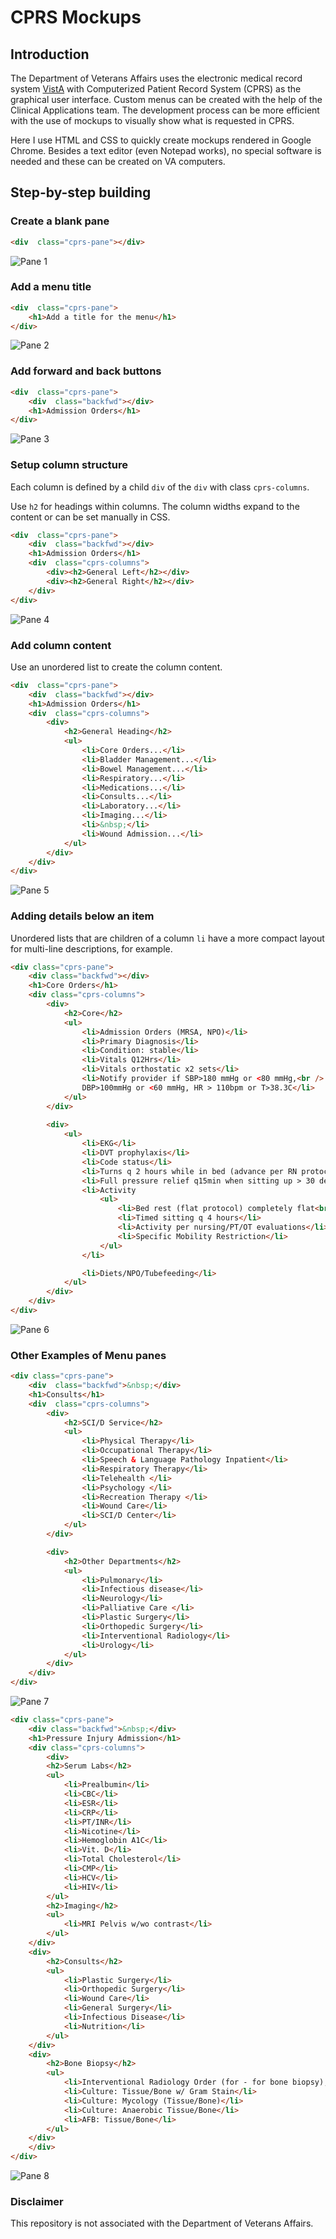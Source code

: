 ﻿
# CPRS Mockups

## Introduction
The Department of Veterans Affairs uses the electronic medical record system [VistA](https://en.wikipedia.org/wiki/VistA) with Computerized Patient Record System (CPRS) as the graphical user interface. Custom menus can be created with the help of the Clinical Applications team. The development process can be more efficient with the use of mockups to visually show what is requested in CPRS. 

Here I use HTML and CSS to quickly create mockups rendered in Google Chrome. Besides a text editor (even Notepad works), no special software is needed and these can be created on VA computers. 

## Step-by-step building

### Create a blank pane
```html
<div  class="cprs-pane"></div>
```
![Pane 1](screenshots/pane01.png)

### Add a menu title
```html
<div  class="cprs-pane">
	<h1>Add a title for the menu</h1>
</div>
```
![Pane 2](screenshots/pane02.png)

### Add forward and back buttons
```html
<div  class="cprs-pane">
	<div  class="backfwd"></div>
	<h1>Admission Orders</h1>
</div>
```
![Pane 3](screenshots/pane03.png)

### Setup column structure
Each column is defined by a child `div` of the `div` with class `cprs-columns`. 

Use `h2` for headings within columns. The column widths expand to the content or can be set manually in CSS. 

```html
<div  class="cprs-pane">
	<div  class="backfwd"></div>
	<h1>Admission Orders</h1>
	<div  class="cprs-columns">
		<div><h2>General Left</h2></div>
		<div><h2>General Right</h2></div>
	</div>
</div>
```
![Pane 4](screenshots/pane04.png)

### Add column content

Use an unordered list to create the column content. 
```html
<div  class="cprs-pane">
	<div  class="backfwd"></div>
	<h1>Admission Orders</h1>
	<div  class="cprs-columns">
		<div>
			<h2>General Heading</h2>
			<ul>
				<li>Core Orders...</li>
				<li>Bladder Management...</li>
				<li>Bowel Management...</li>
				<li>Respiratory...</li>
				<li>Medications...</li>
				<li>Consults...</li>
				<li>Laboratory...</li>
				<li>Imaging...</li>
				<li>&nbsp;</li>
				<li>Wound Admission...</li>
			</ul>
		</div>
	</div>
</div>
```
![Pane 5](screenshots/pane05.png)

### Adding details below an item
Unordered lists that are children of a column `li` have a more compact layout for multi-line descriptions, for example. 
```html
<div class="cprs-pane">
	<div class="backfwd"></div>
	<h1>Core Orders</h1>
	<div class="cprs-columns">
		<div>
			<h2>Core</h2>
			<ul>
				<li>Admission Orders (MRSA, NPO)</li>
				<li>Primary Diagnosis</li>
				<li>Condition: stable</li>
				<li>Vitals Q12Hrs</li>
				<li>Vitals orthostatic x2 sets</li>
				<li>Notify provider if SBP>180 mmHg or <80 mmHg,<br />
				DBP>100mmHg or <60 mmHg, HR > 110bpm or T>38.3C</li>
			</ul>
		</div>
	
		<div>
			<ul>
				<li>EKG</li>
				<li>DVT prophylaxis</li>
				<li>Code status</li>
				<li>Turns q 2 hours while in bed (advance per RN protocol)</li>
				<li>Full pressure relief q15min when sitting up > 30 deg (e.g. in wheelchair</li>
				<li>Activity
					<ul>
						<li>Bed rest (flat protocol) completely flat<br  /> with no reverse Trendelenburg positioning</li>
						<li>Timed sitting q 4 hours</li>
						<li>Activity per nursing/PT/OT evaluations</li>
						<li>Specific Mobility Restriction</li>
					</ul>
				</li> 

				<li>Diets/NPO/Tubefeeding</li>
			</ul>
		</div>
	</div>
</div>
```
![Pane 6](screenshots/pane06.png)

### Other Examples of Menu panes
```html
<div class="cprs-pane">
	<div  class="backfwd">&nbsp;</div>
	<h1>Consults</h1>
	<div  class="cprs-columns">
		<div>
			<h2>SCI/D Service</h2>
			<ul>
				<li>Physical Therapy</li>
				<li>Occupational Therapy</li>
				<li>Speech & Language Pathology Inpatient</li>
				<li>Respiratory Therapy</li>
				<li>Telehealth </li>
				<li>Psychology </li>
				<li>Recreation Therapy </li>
				<li>Wound Care</li>
				<li>SCI/D Center</li>
			</ul>
		</div>

		<div>
			<h2>Other Departments</h2>
			<ul>
				<li>Pulmonary</li>
				<li>Infectious disease</li>
				<li>Neurology</li>
				<li>Palliative Care </li>
				<li>Plastic Surgery</li>
				<li>Orthopedic Surgery</li>
				<li>Interventional Radiology</li>
				<li>Urology</li>
			</ul>
		</div>
	</div>
</div>
```
![Pane 7](screenshots/pane07.png)

```html
<div class="cprs-pane">
	<div class="backfwd">&nbsp;</div>
	<h1>Pressure Injury Admission</h1>
	<div class="cprs-columns">
		<div>
		<h2>Serum Labs</h2>
		<ul>
			<li>Prealbumin</li>
			<li>CBC</li>
			<li>ESR</li>
			<li>CRP</li>
			<li>PT/INR</li>
			<li>Nicotine</li>
			<li>Hemoglobin A1C</li>
			<li>Vit. D</li>
			<li>Total Cholesterol</li>
			<li>CMP</li>
			<li>HCV</li>
			<li>HIV</li>
		</ul>
		<h2>Imaging</h2>
		<ul>
			<li>MRI Pelvis w/wo contrast</li>
		</ul>
	</div>
	<div>
		<h2>Consults</h2>
		<ul>
			<li>Plastic Surgery</li>
			<li>Orthopedic Surgery</li>
			<li>Wound Care</li>
			<li>General Surgery</li>
			<li>Infectious Disease</li>
			<li>Nutrition</li>
		</ul>
	</div>
	<div>
		<h2>Bone Biopsy</h2>
		<ul>
			<li>Interventional Radiology Order (for - for bone biopsy), placed as Imaging order not a Consult</li>
			<li>Culture: Tissue/Bone w/ Gram Stain</li>
			<li>Culture: Mycology (Tissue/Bone)</li>
			<li>Culture: Anaerobic Tissue/Bone</li>
			<li>AFB: Tissue/Bone</li>
		</ul>
	</div>
	</div>
</div>
```
![Pane 8](screenshots/pane08.png)

### Disclaimer
This repository is not associated with the Department of Veterans Affairs. 
